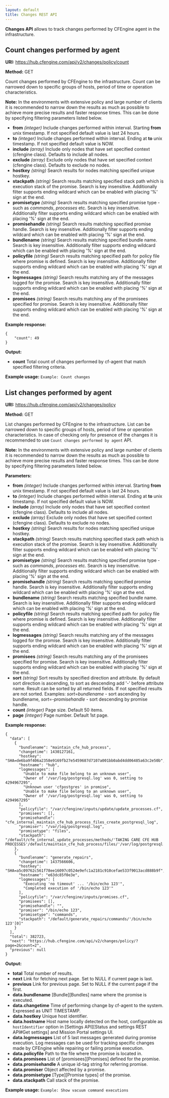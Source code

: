 ```yaml
---
layout: default
title: Changes REST API
---
```


**Changes API** allows to track changes performed by CFEngine agent in the infrastructure.

## Count changes performed by agent

**URI:** https://hub.cfengine.com/api/v2/changes/policy/count

**Method:** GET

Count changes performed by CFEngine to the infrastructure. Count can be narrowed down to specific groups of hosts, period of time or operation characteristics.

**Note:** In the environments with extensive policy and large number of clients it is recommended to narrow down the results as much as possible to achieve more precise results and faster response times. This can be done by specifying filtering parameters listed below.

* **from** *(integer)*
    Include changes performed within interval. Starting **from** unix timestamp. If not specified default value is last 24 hours.
* **to** *(integer)*
    Include changes performed within interval. Ending at **to** unix timestamp. If not specified default value is NOW.
* **include** *(array)*
    Include only nodes that have set specified context (cfengine class). Defaults to include all nodes.
* **exclude** *(array)*
    Exclude only nodes that have set specified context (cfengine class). Defaults to exclude no nodes.
* **hostkey** *(string)*
    Search results for nodes matching specified unique hostkey.
* **stackpath** *(string)*
    Search results matching specified stack path which is execution stack of the promise. Search is key insensitive. Additionally filter supports ending wildcard which can be enabled with placing '%' sign at the end.
* **promisetype** *(string)*
    Search results matching specified promise type - such as *commands*, *processes* etc. Search is key insensitive. Additionally filter supports ending wildcard which can be enabled with placing '%' sign at the end.
* **promisehandle** *(string)*
    Search results matching specified promise handle. Search is key insensitive. Additionally filter supports ending wildcard which can be enabled with placing '%' sign at the end.
* **bundlename** *(string)*
    Search results matching specified bundle name. Search is key insensitive. Additionally filter supports ending wildcard which can be enabled with placing '%' sign at the end.
* **policyfile** *(string)*
    Search results matching specified path for policy file where promise is defined. Search is key insensitive. Additionally filter supports ending wildcard which can be enabled with placing '%' sign at the end.
* **logmessages** *(string)*
    Search results matching any of the messages logged for the promise. Search is key insensitive. Additionally filter supports ending wildcard which can be enabled with placing '%' sign at the end.
* **promisees** *(string)*
    Search results matching any of the promisees specified for promise. Search is key insensitive. Additionally filter supports ending wildcard which can be enabled with placing '%' sign at the end.

**Example response:**

```
{
    "count": 49
}
```

**Output:**

* **count**
    Total count of changes performed by cf-agent that match specified filtering criteria.

**Example usage:** `Example: Count changes`

## List changes performed by agent

**URI:** https://hub.cfengine.com/api/v2/changes/policy

**Method:** GET

List changes performed by CFEngine to the infrastructure. List can be narrowed down to specific groups of hosts, period of time or operation characteristics. In case of checking only for presence of the changes it is recommended to use `Count changes performed by agent` API.

**Note:** In the environments with extensive policy and large number of clients it is recommended to narrow down the results as much as possible to achieve more precise results and faster response times. This can be done by specifying filtering parameters listed below.

**Parameters:**

* **from** *(integer)*
    Include changes performed within interval. Starting **from** unix timestamp. If not specified default value is last 24 hours.
* **to** *(integer)*
    Include changes performed within interval. Ending at **to** unix timestamp. If not specified default value is NOW.
* **include** *(array)*
    Include only nodes that have set specified context (cfengine class). Defaults to include all nodes.
* **exclude** *(array)*
    Exclude only nodes that have set specified context (cfengine class). Defaults to exclude no nodes.
* **hostkey** *(string)*
    Search results for nodes matching specified unique hostkey.
* **stackpath** *(string)*
    Search results matching specified stack path which is execution stack of the promise. Search is key insensitive. Additionally filter supports ending wildcard which can be enabled with placing '%' sign at the end.
* **promisetype** *(string)*
    Search results matching specified promise type - such as *commands*, *processes* etc. Search is key insensitive. Additionally filter supports ending wildcard which can be enabled with placing '%' sign at the end.
* **promisehandle** *(string)*
    Search results matching specified promise handle. Search is key insensitive. Additionally filter supports ending wildcard which can be enabled with placing '%' sign at the end.
* **bundlename** *(string)*
    Search results matching specified bundle name. Search is key insensitive. Additionally filter supports ending wildcard which can be enabled with placing '%' sign at the end.
* **policyfile** *(string)*
    Search results matching specified path for policy file where promise is defined. Search is key insensitive. Additionally filter supports ending wildcard which can be enabled with placing '%' sign at the end.
* **logmessages** *(string)*
    Search results matching any of the messages logged for the promise. Search is key insensitive. Additionally filter supports ending wildcard which can be enabled with placing '%' sign at the end.
* **promisees** *(string)*
    Search results matching any of the promisees specified for promise. Search is key insensitive. Additionally filter supports ending wildcard which can be enabled with placing '%' sign at the end.
* **sort** *(string)*
    Sort results by specified direction and attribute. By default sort direction is ascending, to sort as descending add '-' before attribute name. Result can be sorted by all returned fields. If not specified results are not sorted. Examples: *sort=bundlename* - sort ascending by bundlename, *sort=-promisehandle* - sort descending by promise handle.
* **count** *(integer)*
    Page size. Default 50 items.
* **page** *(integer)*
    Page number. Default 1st page.

**Example response:**

```
{
  "data": [
    {
      "bundlename": "maintain_cfe_hub_process",
      "changetime": 1430127161,
      "hostkey": "SHA=de6ba9f406a2358e9169fb27e5459687d7107a001bb0abd4dd06485a63c2e50b",
      "hostname": "hub",
      "logmessages": [
        "Unable to make file belong to an unknown user",
        "Owner of '/var/log/postgresql.log' was 0, setting to 4294967295",
        "Unknown user 'cfpostgres' in promise",
        "Unable to make file belong to an unknown user",
        "Owner of '/var/log/postgresql.log' was 0, setting to 4294967295"
      ],
      "policyfile": "/var/cfengine/inputs/update/update_processes.cf",
      "promisees": [],
      "promisehandle": "cfe_internal_maintain_cfe_hub_process_files_create_postgresql_log",
      "promiser": "/var/log/postgresql.log",
      "promisetype": "files",
      "stackpath": "/default/cfe_internal_update_processes/methods/'TAKING CARE CFE HUB PROCESSES'/default/maintain_cfe_hub_process/files/'/var/log/postgresql.log'[0]"
    },
    {
      "bundlename": "generate_repairs",
      "changetime": 1437566606,
      "hostkey": "SHA=a5c09762c561f78ee16097c0524e9efc1a2181c910cefae533f9013acd888b9f",
      "hostname": "e63dc85f0e3e",
      "logmessages": [
        "Executing 'no timeout' ... '/bin/echo 123'",
        "Completed execution of '/bin/echo 123'"
      ],
      "policyfile": "/var/cfengine/inputs/promises.cf",
      "promisees": [],
      "promisehandle": "",
      "promiser": "/bin/echo 123",
      "promisetype": "commands",
      "stackpath": "/default/generate_repairs/commands/'/bin/echo 123'[0]"
    }
  ],
  "total": 382723,
  "next": "https://hub.cfengine.com/api/v2/changes/policy/?page=2&count=2",
  "previous": null
}
```

**Output:**

* **total**
    Total number of results.
* **next**
    Link for fetching next page. Set to NULL if current page is last.
* **previous**
    Link for previous page. Set to NULL if the current page if the first.
* **data.bundlename**
    [Bundle][Bundles] name where the promise is executed.
* **data.changetime**
    Time of performing change by cf-agent to the system. Expressed as UNIT TIMESTAMP.
* **data.hostkey**
    Unique host identifier.
* **data.hostname**
    Host name locally detected on the host, configurable as `hostIdentifier` option in [Settings API][Status and settings REST API#Get settings] and Mission Portal settings UI.
* **data.logmessages**
    List of 5 last messages generated during promise execution. Log messages can be used for tracking specific changes made by CFEngine while repairing or failing promise execution.
* **data.policyfile**
    Path to the file where the promise is located in.
* **data.promisees**
    List of [promisees][Promises] defined for the promise.
* **data.promisehandle**
    A unique id-tag string for referring promise.
* **data.promiser**
    Object affected by a promise.
* **data.promisetype**
    [Type][Promise types] of the promise.
* **data.stackpath**
    Call stack of the promise.

**Example usage:** `Example: Show vacuum command executions`
